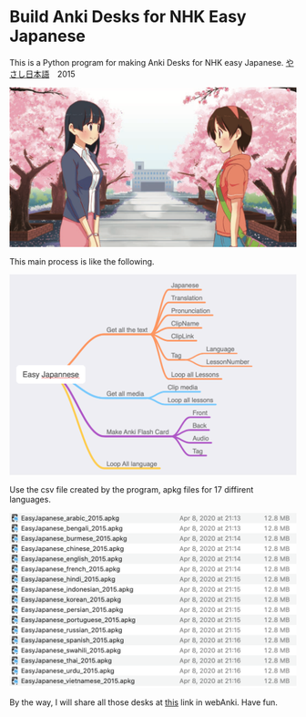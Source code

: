 # Build Anki Desks for NHK Easy Japanese

 This is a Python program for making Anki Desks for NHK easy Japanese.  [やさし日本語](https://www.nhk.or.jp/lesson/)　2015

![](https://raw.githubusercontent.com/HuangJiaLian/DataBase0/master/uPic/vIIF53.png)

This main process is like the following.

![](https://raw.githubusercontent.com/HuangJiaLian/DataBase0/master/uPic/IPJotx.png)

Use the csv file created by the program, apkg files for 17 diffirent languages. 

![](https://raw.githubusercontent.com/HuangJiaLian/DataBase0/master/uPic/ZlNNPj.png)

By the way, I will share all those desks at [this](https://ankiweb.net/shared/byauthor/364543450) link in webAnki. Have fun.

